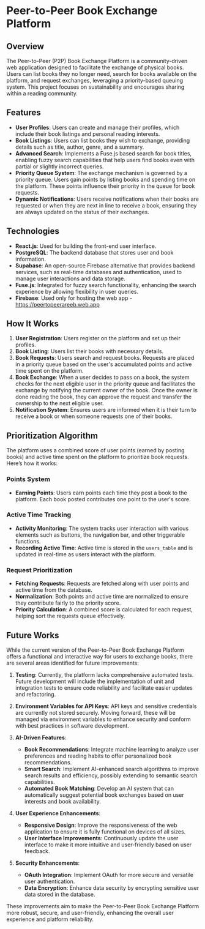 # Peer-to-Peer Book Exchange Platform

## Overview
The Peer-to-Peer (P2P) Book Exchange Platform is a community-driven web application designed to facilitate the exchange of physical books. Users can list books they no longer need, search for books available on the platform, and request exchanges, leveraging a priority-based queuing system. This project focuses on sustainability and encourages sharing within a reading community.

## Features

- **User Profiles**: Users can create and manage their profiles, which include their book listings and personal reading interests.
- **Book Listings**: Users can list books they wish to exchange, providing details such as title, author, genre, and a summary.
- **Advanced Search**: Implements a Fuse.js based search for book titles, enabling fuzzy search capabilities that help users find books even with partial or slightly incorrect queries.
- **Priority Queue System**: The exchange mechanism is governed by a priority queue. Users gain points by listing books and spending time on the platform. These points influence their priority in the queue for book requests.
- **Dynamic Notifications**: Users receive notifications when their books are requested or when they are next in line to receive a book, ensuring they are always updated on the status of their exchanges.

## Technologies

- **React.js**: Used for building the front-end user interface.
- **PostgreSQL**: The backend database that stores user and book information.
- **Supabase**: An open-source Firebase alternative that provides backend services, such as real-time databases and authentication, used to manage user interactions and data storage.
- **Fuse.js**: Integrated for fuzzy search functionality, enhancing the search experience by allowing flexibility in user queries.
- **Firebase**: Used only for hosting the web app - https://peertopeerareeb.web.app

## How It Works

1. **User Registration**: Users register on the platform and set up their profiles.
2. **Book Listing**: Users list their books with necessary details.
3. **Book Requests**: Users search and request books. Requests are placed in a priority queue based on the user's accumulated points and active time spent on the platform.
4. **Book Exchange**: When a user decides to pass on a book, the system checks for the next eligible user in the priority queue and facilitates the exchange by notifying the current owner of the book. Once the owner is done reading the book, they can approve the request and transfer the ownership to the next eligible user.
5. **Notification System**: Ensures users are informed when it is their turn to receive a book or when someone requests one of their books.

## Prioritization Algorithm
The platform uses a combined score of user points (earned by posting books) and active time spent on the platform to prioritize book requests. Here’s how it works:

### Points System
- **Earning Points**: Users earn points each time they post a book to the platform. Each book posted contributes one point to the user's score.

### Active Time Tracking
- **Activity Monitoring**: The system tracks user interaction with various elements such as buttons, the navigation bar, and other triggerable functions.
- **Recording Active Time**: Active time is stored in the `users_table` and is updated in real-time as users interact with the platform.

### Request Prioritization
- **Fetching Requests**: Requests are fetched along with user points and active time from the database.
- **Normalization**: Both points and active time are normalized to ensure they contribute fairly to the priority score.
- **Priority Calculation**: A combined score is calculated for each request, helping sort the requests queue effectively.


## Future Works

While the current version of the Peer-to-Peer Book Exchange Platform offers a functional and interactive way for users to exchange books, there are several areas identified for future improvements:

1. **Testing**: Currently, the platform lacks comprehensive automated tests. Future development will include the implementation of unit and integration tests to ensure code reliability and facilitate easier updates and refactoring.

2. **Environment Variables for API Keys**: API keys and sensitive credentials are currently not stored securely. Moving forward, these will be managed via environment variables to enhance security and conform with best practices in software development.

3. **AI-Driven Features**:
   - **Book Recommendations**: Integrate machine learning to analyze user preferences and reading habits to offer personalized book recommendations.
   - **Smart Search**: Implement AI-enhanced search algorithms to improve search results and efficiency, possibly extending to semantic search capabilities.
   - **Automated Book Matching**: Develop an AI system that can automatically suggest potential book exchanges based on user interests and book availability.

4. **User Experience Enhancements**:
   - **Responsive Design**: Improve the responsiveness of the web application to ensure it is fully functional on devices of all sizes.
   - **User Interface Improvements**: Continuously update the user interface to make it more intuitive and user-friendly based on user feedback.

5. **Security Enhancements**:
   - **OAuth Integration**: Implement OAuth for more secure and versatile user authentication.
   - **Data Encryption**: Enhance data security by encrypting sensitive user data stored in the database.

These improvements aim to make the Peer-to-Peer Book Exchange Platform more robust, secure, and user-friendly, enhancing the overall user experience and platform reliability.



